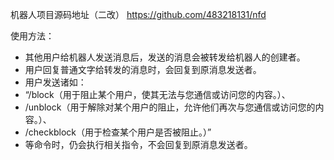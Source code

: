 机器人项目源码地址（二改） https://github.com/483218131/nfd

使用方法：

- 其他用户给机器人发送消息后，发送的消息会被转发给机器人的创建者。
- 用户回复普通文字给转发的消息时，会回复到原消息发送者。
- 用户发送诸如：
- “/block（用于阻止某个用户，使其无法与您通信或访问您的内容。）、
- /unblock（用于解除对某个用户的阻止，允许他们再次与您通信或访问您的内容。）、
- /checkblock（用于检查某个用户是否被阻止。）”
- 等命令时，仍会执行相关指令，不会回复到原消息发送者。

